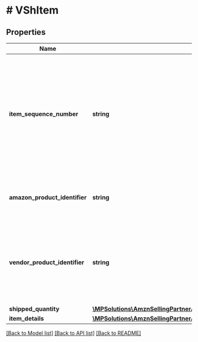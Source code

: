 # # VShItem

## Properties

Name | Type | Description | Notes
------------ | ------------- | ------------- | -------------
**item_sequence_number** | **string** | Item sequence number for the item. The first item will be 001, the second 002, and so on. This number is used as a reference to refer to this item from the carton or pallet level. |
**amazon_product_identifier** | **string** | Amazon Standard Identification Number (ASIN) of an item. | [optional]
**vendor_product_identifier** | **string** | The vendor selected product identification of the item. Should be the same as was sent in the purchase order. | [optional]
**shipped_quantity** | [**\MPSolutions\AmznSellingPartnerApi\Models\VendorShipments\VShItemQuantity**](VShItemQuantity.md) |  |
**item_details** | [**\MPSolutions\AmznSellingPartnerApi\Models\VendorShipments\VShItemDetails**](VShItemDetails.md) |  | [optional]

[[Back to Model list]](../../README.md#models) [[Back to API list]](../../README.md#endpoints) [[Back to README]](../../README.md)
